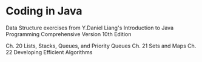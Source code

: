 # Coding in Java

Data Structure exercises from Y.Daniel Liang's Introduction to Java Programming Comprehensive Version 10th Edition

Ch. 20 Lists, Stacks, Queues, and Priority Queues
Ch. 21 Sets and Maps
Ch. 22 Developing Efficient Algorithms
